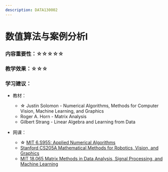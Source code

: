```yaml
---
description: DATA130002
---
```


# 数值算法与案例分析I

### 内容重要性：☆☆☆☆☆

### 教学效果：☆☆☆

### 学习建议：

* 教材：
  * ☆ Justin Solomon - Numerical Algorithms, Methods for Computer Vision, Machine Learning, and Graphics
  * Roger A. Horn - Matrix Analysis
  * Gilbert Strang - Linear Algebra and Learning from Data
*   网课：

    * ☆ [MIT 6.S955: Applied Numerical Algorithms](https://www.youtube.com/playlist?list=PLQ3UicqQtfNv\_Io\_NT1b0Nzr9YDqpK3Lb)
    * [Stanford CS205A Mathematical Methods for Robotics, Vision, and Graphics](https://www.bilibili.com/video/BV19J411t7Gh)
    * [MIT 18.065 Matrix Methods in Data Analysis, Signal Processing, and Machine Learning](https://www.bilibili.com/video/BV1b4411j7V3)

